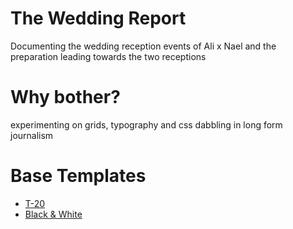 # The Wedding Report
Documenting the wedding reception events of Ali x Nael and the preparation leading towards the two receptions

# Why bother?
experimenting on grids, typography and css
dabbling in long form journalism

# Base Templates
- [T-20](https://cloud.netlifyusercontent.com/assets/344dbf88-fdf9-42bb-adb4-46f01eedd629/69aab858-ca10-451c-a32c-9dd98e40b81d/t20.zip)
- [Black & White](https://bootstrapious.com/p/black-and-white)
